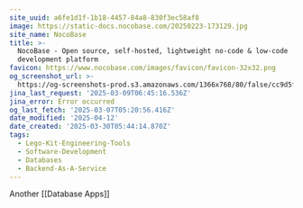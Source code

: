 ```yaml
---
site_uuid: a6fe1d1f-1b18-4457-84a8-830f3ec58af8
image: https://static-docs.nocobase.com/20250223-173129.jpg
site_name: NocoBase
title: >-
  NocoBase - Open source, self-hosted, lightweight no-code & low-code
  development platform
favicon: https://www.nocobase.com/images/favicon/favicon-32x32.png
og_screenshot_url: >-
  https://og-screenshots-prod.s3.amazonaws.com/1366x768/80/false/cc9d5f0f9d5fb7aa0a9561afa1045d7fee9897faf13a562b8afa80d90fee1b37.jpeg
jina_last_request: '2025-03-09T06:45:16.536Z'
jina_error: Error occurred
og_last_fetch: '2025-03-07T05:20:56.416Z'
date_modified: '2025-04-12'
date_created: '2025-03-30T05:44:14.870Z'
tags:
  - Lego-Kit-Engineering-Tools
  - Software-Development
  - Databases
  - Backend-As-A-Service
---
```

























Another [[Database Apps]]

